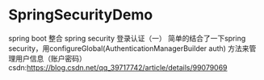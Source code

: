 # SpringSecurityDemo
spring boot 整合 spring security 登录认证（一）
简单的结合了一下spring security，用configureGlobal(AuthenticationManagerBuilder auth) 方法来管理用户信息（账户密码）
csdn:https://blog.csdn.net/qq_39717742/article/details/99079069
